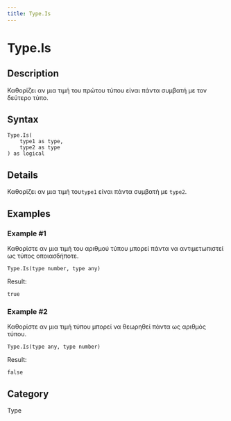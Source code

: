 ```yaml
---
title: Type.Is
---
```


# Type.Is


## Description

Καθορίζει αν μια τιμή του πρώτου τύπου είναι πάντα συμβατή με τον δεύτερο τύπο.


## Syntax

```powerquery
Type.Is(
    type1 as type,
    type2 as type
) as logical
```


## Details

Καθορίζει αν μια τιμή του<code>type1</code> είναι πάντα συμβατή με <code>type2</code>.


## Examples

### Example #1 
Καθορίστε αν μια τιμή του αριθμού τύπου μπορεί πάντα να αντιμετωπιστεί ως τύπος οποιασδήποτε.
```powerquery
Type.Is(type number, type any)
```

Result: 
```powerquery
true
```


### Example #2 
Καθορίστε αν μια τιμή τύπου μπορεί να θεωρηθεί πάντα ως αριθμός τύπου.
```powerquery
Type.Is(type any, type number)
```

Result: 
```powerquery
false
```




## Category
Type
